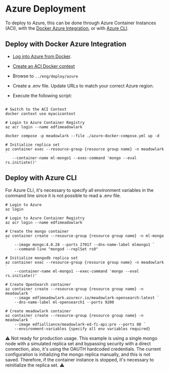 # Azure Deployment

To deploy to Azure, this can be done through Azure Container Instances (ACI),
with the [Docker Azure
Integration](https://docs.docker.com/cloud/aci-integration/), or with [Azure
CLI](https://learn.microsoft.com/en-us/cli/azure/install-azure-cli).

## Deploy with Docker Azure Integration

- [Log into Azure from
  Docker](https://docs.docker.com/cloud/aci-integration/#log-into-azure).

- [Create an ACI Docker
  context](https://docs.docker.com/cloud/aci-integration/#create-an-aci-context)

- Browse to `../eng/deploy/azure`

- Create a .env file. Update URLs to match your correct Azure region.

- Execute the following script:

```Shell

# Switch to the ACI Context
docker context use myacicontext

# Login to Azure Container Registry
az acr login --name edfimeadowlark

docker compose -p meadowlark --file ./azure-docker-compose.yml up -d

# Initialize replica set
az container exec --resource-group {resource group name} -n meadowlark `
   --container-name ml-mongo1 --exec-command 'mongo --eval rs.initiate()'

```

## Deploy with Azure CLI

For Azure CLI, it's necessary to specify all environment variables in the
command line since it is not possible to read a .env file.

```Shell
# Login to Azure
az login

# Login to Azure Container Registry
az acr login --name edfimeadowlark

# Create the mongo container
az container create --resource-group {resource group name} -n ml-mongo `
    --image mongo:4.0.28 --ports 27017 --dns-name-label mlmongo1 `
    --command-line "mongod --replSet rs0"

# Initialize mongodb replica set
az container exec --resource-group {resource group name} -n meadowlark `
    --container-name ml-mongo1 --exec-command 'mongo --eval rs.initiate()'

# Create OpenSearch container
az container create --resource-group {resource group name} -n meadowlark `
    --image edfimeadowlark.azurecr.io/meadowlark-opensearch:latest `
    --dns-name-label ml-opensearch1 --ports 9200

# Create meadowlark container
az container create --resource-group {resource group name} -n meadowlark `
    --image edfialliance/meadowlark-ed-fi-api:pre --ports 80 `
    --environment-variables {specify all env variables required}
```

:warning: Not ready for production usage. This example is using a single mongo
node with a simulated replica set and bypassing security with a direct
connection, also, it's using the OAUTH hardcoded credentials. The current
configuration is initializing the mongo replica manually, and this is not saved.
Therefore, if the container instance is stopped, it's necessary to reinitialize
the replica set. :warning:
